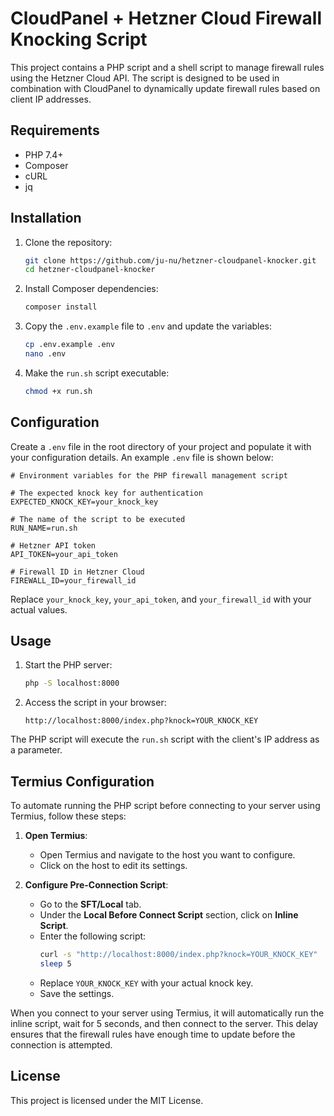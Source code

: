 # CloudPanel + Hetzner Cloud Firewall Knocking Script

This project contains a PHP script and a shell script to manage firewall rules using the Hetzner Cloud API. The script is designed to be used in combination with CloudPanel to dynamically update firewall rules based on client IP addresses.

## Requirements

- PHP 7.4+
- Composer
- cURL
- jq

## Installation

1. Clone the repository:
   ```sh
   git clone https://github.com/ju-nu/hetzner-cloudpanel-knocker.git
   cd hetzner-cloudpanel-knocker
   ```

2. Install Composer dependencies:
   ```sh
   composer install
   ```

3. Copy the `.env.example` file to `.env` and update the variables:
   ```sh
   cp .env.example .env
   nano .env
   ```

4. Make the `run.sh` script executable:
   ```sh
   chmod +x run.sh
   ```

## Configuration

Create a `.env` file in the root directory of your project and populate it with your configuration details. An example `.env` file is shown below:

```
# Environment variables for the PHP firewall management script

# The expected knock key for authentication
EXPECTED_KNOCK_KEY=your_knock_key

# The name of the script to be executed
RUN_NAME=run.sh

# Hetzner API token
API_TOKEN=your_api_token

# Firewall ID in Hetzner Cloud
FIREWALL_ID=your_firewall_id
```

Replace `your_knock_key`, `your_api_token`, and `your_firewall_id` with your actual values.

## Usage

1. Start the PHP server:
   ```sh
   php -S localhost:8000
   ```

2. Access the script in your browser:
   ```
   http://localhost:8000/index.php?knock=YOUR_KNOCK_KEY
   ```

The PHP script will execute the `run.sh` script with the client's IP address as a parameter.

## Termius Configuration

To automate running the PHP script before connecting to your server using Termius, follow these steps:

1. **Open Termius**:
   - Open Termius and navigate to the host you want to configure.
   - Click on the host to edit its settings.

2. **Configure Pre-Connection Script**:
   - Go to the **SFT/Local** tab.
   - Under the **Local Before Connect Script** section, click on **Inline Script**.
   - Enter the following script:
     ```sh
     curl -s "http://localhost:8000/index.php?knock=YOUR_KNOCK_KEY"
     sleep 5
     ```
   - Replace `YOUR_KNOCK_KEY` with your actual knock key.
   - Save the settings.

When you connect to your server using Termius, it will automatically run the inline script, wait for 5 seconds, and then connect to the server. This delay ensures that the firewall rules have enough time to update before the connection is attempted.

## License

This project is licensed under the MIT License.
